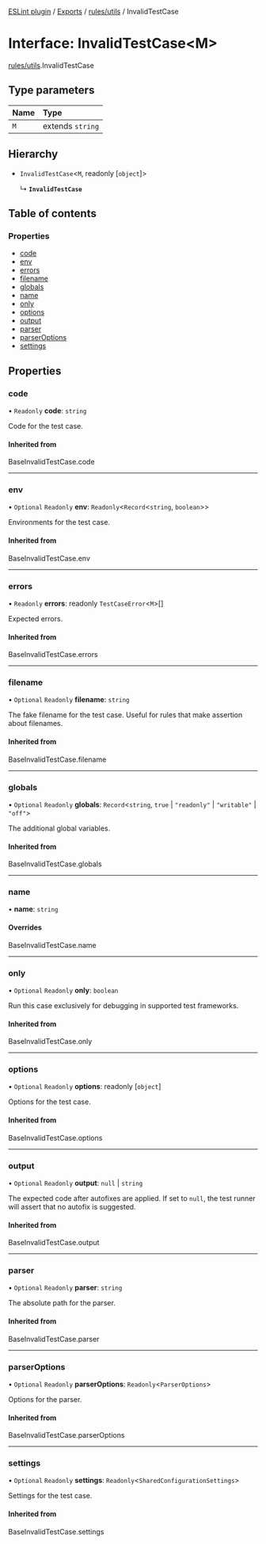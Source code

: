 [ESLint plugin](../index.md) / [Exports](../modules.md) / [rules/utils](../modules/rules_utils.md) / InvalidTestCase

# Interface: InvalidTestCase<M\>

[rules/utils](../modules/rules_utils.md).InvalidTestCase

## Type parameters

| Name | Type |
| :------ | :------ |
| `M` | extends `string` |

## Hierarchy

- `InvalidTestCase`<`M`, readonly [`object`]\>

  ↳ **`InvalidTestCase`**

## Table of contents

### Properties

- [code](rules_utils.InvalidTestCase.md#code)
- [env](rules_utils.InvalidTestCase.md#env)
- [errors](rules_utils.InvalidTestCase.md#errors)
- [filename](rules_utils.InvalidTestCase.md#filename)
- [globals](rules_utils.InvalidTestCase.md#globals)
- [name](rules_utils.InvalidTestCase.md#name)
- [only](rules_utils.InvalidTestCase.md#only)
- [options](rules_utils.InvalidTestCase.md#options)
- [output](rules_utils.InvalidTestCase.md#output)
- [parser](rules_utils.InvalidTestCase.md#parser)
- [parserOptions](rules_utils.InvalidTestCase.md#parseroptions)
- [settings](rules_utils.InvalidTestCase.md#settings)

## Properties

### code

• `Readonly` **code**: `string`

Code for the test case.

#### Inherited from

BaseInvalidTestCase.code

___

### env

• `Optional` `Readonly` **env**: `Readonly`<`Record`<`string`, `boolean`\>\>

Environments for the test case.

#### Inherited from

BaseInvalidTestCase.env

___

### errors

• `Readonly` **errors**: readonly `TestCaseError`<`M`\>[]

Expected errors.

#### Inherited from

BaseInvalidTestCase.errors

___

### filename

• `Optional` `Readonly` **filename**: `string`

The fake filename for the test case. Useful for rules that make assertion about filenames.

#### Inherited from

BaseInvalidTestCase.filename

___

### globals

• `Optional` `Readonly` **globals**: `Record`<`string`, ``true`` \| ``"readonly"`` \| ``"writable"`` \| ``"off"``\>

The additional global variables.

#### Inherited from

BaseInvalidTestCase.globals

___

### name

• **name**: `string`

#### Overrides

BaseInvalidTestCase.name

___

### only

• `Optional` `Readonly` **only**: `boolean`

Run this case exclusively for debugging in supported test frameworks.

#### Inherited from

BaseInvalidTestCase.only

___

### options

• `Optional` `Readonly` **options**: readonly [`object`]

Options for the test case.

#### Inherited from

BaseInvalidTestCase.options

___

### output

• `Optional` `Readonly` **output**: ``null`` \| `string`

The expected code after autofixes are applied. If set to `null`, the test runner will assert that no autofix is suggested.

#### Inherited from

BaseInvalidTestCase.output

___

### parser

• `Optional` `Readonly` **parser**: `string`

The absolute path for the parser.

#### Inherited from

BaseInvalidTestCase.parser

___

### parserOptions

• `Optional` `Readonly` **parserOptions**: `Readonly`<`ParserOptions`\>

Options for the parser.

#### Inherited from

BaseInvalidTestCase.parserOptions

___

### settings

• `Optional` `Readonly` **settings**: `Readonly`<`SharedConfigurationSettings`\>

Settings for the test case.

#### Inherited from

BaseInvalidTestCase.settings
